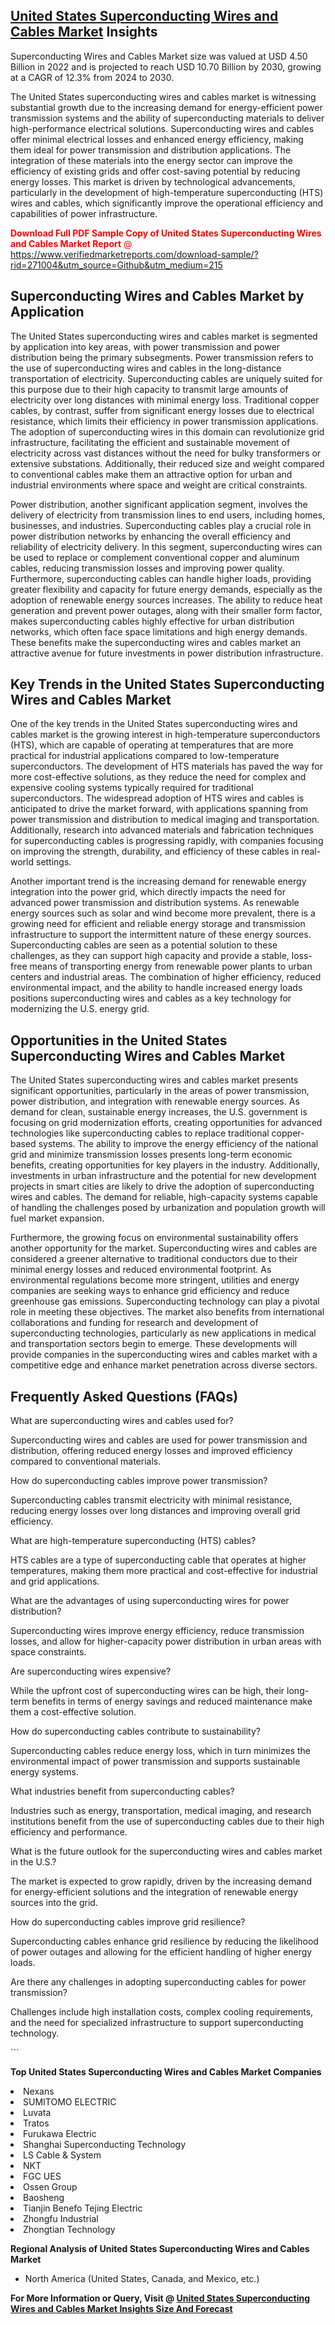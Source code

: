 <h2><a href="https://www.verifiedmarketreports.com/download-sample/?rid=271004&amp;utm_source=Github&amp;utm_medium=215" target="_blank">United States Superconducting Wires and Cables Market</a> Insights</h2><p>Superconducting Wires and Cables Market size was valued at USD 4.50 Billion in 2022 and is projected to reach USD 10.70 Billion by 2030, growing at a CAGR of 12.3% from 2024 to 2030.</p><p><p>The United States superconducting wires and cables market is witnessing substantial growth due to the increasing demand for energy-efficient power transmission systems and the ability of superconducting materials to deliver high-performance electrical solutions. Superconducting wires and cables offer minimal electrical losses and enhanced energy efficiency, making them ideal for power transmission and distribution applications. The integration of these materials into the energy sector can improve the efficiency of existing grids and offer cost-saving potential by reducing energy losses. This market is driven by technological advancements, particularly in the development of high-temperature superconducting (HTS) wires and cables, which significantly improve the operational efficiency and capabilities of power infrastructure. <p><span class=""><span style="color: #ff0000;"><strong>Download Full PDF Sample Copy of United States Superconducting Wires and Cables Market Report</strong> @ </span><a href="https://www.verifiedmarketreports.com/download-sample/?rid=271004&amp;utm_source=Github&amp;utm_medium=215" target="_blank">https://www.verifiedmarketreports.com/download-sample/?rid=271004&amp;utm_source=Github&amp;utm_medium=215</a></span></p></p><h2>Superconducting Wires and Cables Market by Application</h2><p>The United States superconducting wires and cables market is segmented by application into key areas, with power transmission and power distribution being the primary subsegments. Power transmission refers to the use of superconducting wires and cables in the long-distance transportation of electricity. Superconducting cables are uniquely suited for this purpose due to their high capacity to transmit large amounts of electricity over long distances with minimal energy loss. Traditional copper cables, by contrast, suffer from significant energy losses due to electrical resistance, which limits their efficiency in power transmission applications. The adoption of superconducting wires in this domain can revolutionize grid infrastructure, facilitating the efficient and sustainable movement of electricity across vast distances without the need for bulky transformers or extensive substations. Additionally, their reduced size and weight compared to conventional cables make them an attractive option for urban and industrial environments where space and weight are critical constraints.</p><p>Power distribution, another significant application segment, involves the delivery of electricity from transmission lines to end users, including homes, businesses, and industries. Superconducting cables play a crucial role in power distribution networks by enhancing the overall efficiency and reliability of electricity delivery. In this segment, superconducting wires can be used to replace or complement conventional copper and aluminum cables, reducing transmission losses and improving power quality. Furthermore, superconducting cables can handle higher loads, providing greater flexibility and capacity for future energy demands, especially as the adoption of renewable energy sources increases. The ability to reduce heat generation and prevent power outages, along with their smaller form factor, makes superconducting cables highly effective for urban distribution networks, which often face space limitations and high energy demands. These benefits make the superconducting wires and cables market an attractive avenue for future investments in power distribution infrastructure.</p><h2>Key Trends in the United States Superconducting Wires and Cables Market</h2><p>One of the key trends in the United States superconducting wires and cables market is the growing interest in high-temperature superconductors (HTS), which are capable of operating at temperatures that are more practical for industrial applications compared to low-temperature superconductors. The development of HTS materials has paved the way for more cost-effective solutions, as they reduce the need for complex and expensive cooling systems typically required for traditional superconductors. The widespread adoption of HTS wires and cables is anticipated to drive the market forward, with applications spanning from power transmission and distribution to medical imaging and transportation. Additionally, research into advanced materials and fabrication techniques for superconducting cables is progressing rapidly, with companies focusing on improving the strength, durability, and efficiency of these cables in real-world settings.</p><p>Another important trend is the increasing demand for renewable energy integration into the power grid, which directly impacts the need for advanced power transmission and distribution systems. As renewable energy sources such as solar and wind become more prevalent, there is a growing need for efficient and reliable energy storage and transmission infrastructure to support the intermittent nature of these energy sources. Superconducting cables are seen as a potential solution to these challenges, as they can support high capacity and provide a stable, loss-free means of transporting energy from renewable power plants to urban centers and industrial areas. The combination of higher efficiency, reduced environmental impact, and the ability to handle increased energy loads positions superconducting wires and cables as a key technology for modernizing the U.S. energy grid.</p><h2>Opportunities in the United States Superconducting Wires and Cables Market</h2><p>The United States superconducting wires and cables market presents significant opportunities, particularly in the areas of power transmission, power distribution, and integration with renewable energy sources. As demand for clean, sustainable energy increases, the U.S. government is focusing on grid modernization efforts, creating opportunities for advanced technologies like superconducting cables to replace traditional copper-based systems. The ability to improve the energy efficiency of the national grid and minimize transmission losses presents long-term economic benefits, creating opportunities for key players in the industry. Additionally, investments in urban infrastructure and the potential for new development projects in smart cities are likely to drive the adoption of superconducting wires and cables. The demand for reliable, high-capacity systems capable of handling the challenges posed by urbanization and population growth will fuel market expansion.</p><p>Furthermore, the growing focus on environmental sustainability offers another opportunity for the market. Superconducting wires and cables are considered a greener alternative to traditional conductors due to their minimal energy losses and reduced environmental footprint. As environmental regulations become more stringent, utilities and energy companies are seeking ways to enhance grid efficiency and reduce greenhouse gas emissions. Superconducting technology can play a pivotal role in meeting these objectives. The market also benefits from international collaborations and funding for research and development of superconducting technologies, particularly as new applications in medical and transportation sectors begin to emerge. These developments will provide companies in the superconducting wires and cables market with a competitive edge and enhance market penetration across diverse sectors.</p><h2>Frequently Asked Questions (FAQs)</h2><p>What are superconducting wires and cables used for?</p><p>Superconducting wires and cables are used for power transmission and distribution, offering reduced energy losses and improved efficiency compared to conventional materials.</p><p>How do superconducting cables improve power transmission?</p><p>Superconducting cables transmit electricity with minimal resistance, reducing energy losses over long distances and improving overall grid efficiency.</p><p>What are high-temperature superconducting (HTS) cables?</p><p>HTS cables are a type of superconducting cable that operates at higher temperatures, making them more practical and cost-effective for industrial and grid applications.</p><p>What are the advantages of using superconducting wires for power distribution?</p><p>Superconducting wires improve energy efficiency, reduce transmission losses, and allow for higher-capacity power distribution in urban areas with space constraints.</p><p>Are superconducting wires expensive?</p><p>While the upfront cost of superconducting wires can be high, their long-term benefits in terms of energy savings and reduced maintenance make them a cost-effective solution.</p><p>How do superconducting cables contribute to sustainability?</p><p>Superconducting cables reduce energy loss, which in turn minimizes the environmental impact of power transmission and supports sustainable energy systems.</p><p>What industries benefit from superconducting cables?</p><p>Industries such as energy, transportation, medical imaging, and research institutions benefit from the use of superconducting cables due to their high efficiency and performance.</p><p>What is the future outlook for the superconducting wires and cables market in the U.S.?</p><p>The market is expected to grow rapidly, driven by the increasing demand for energy-efficient solutions and the integration of renewable energy sources into the grid.</p><p>How do superconducting cables improve grid resilience?</p><p>Superconducting cables enhance grid resilience by reducing the likelihood of power outages and allowing for the efficient handling of higher energy loads.</p><p>Are there any challenges in adopting superconducting cables for power transmission?</p><p>Challenges include high installation costs, complex cooling requirements, and the need for specialized infrastructure to support superconducting technology.</p>```</p><p><strong>Top United States Superconducting Wires and Cables Market Companies</strong></p><div data-test-id=""><p><li>Nexans</li><li> SUMITOMO ELECTRIC</li><li> Luvata</li><li> Tratos</li><li> Furukawa Electric</li><li> Shanghai Superconducting Technology</li><li> LS Cable & System</li><li> NKT</li><li> FGC UES</li><li> Ossen Group</li><li> Baosheng</li><li> Tianjin Benefo Tejing Electric</li><li> Zhongfu Industrial</li><li> Zhongtian Technology</li></p><div><strong>Regional Analysis of&nbsp;United States Superconducting Wires and Cables Market</strong></div><ul><li dir="ltr"><p dir="ltr">North America&nbsp;(United States, Canada, and Mexico, etc.)</p></li></ul><p><strong>For More Information or Query, Visit @&nbsp;</strong><strong><a href="https://www.verifiedmarketreports.com/product/superconducting-wires-and-cables-market/?utm_source=Github&amp;utm_medium=215" target="_blank">United States Superconducting Wires and Cables Market Insights Size And Forecast</a></strong></p></div>
